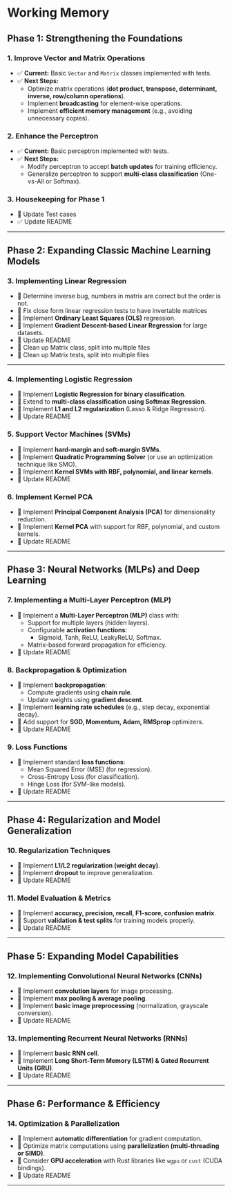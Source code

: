 # Working Memory

## **Phase 1: Strengthening the Foundations**  
### **1. Improve Vector and Matrix Operations**
- ✅ **Current:** Basic `Vector` and `Matrix` classes implemented with tests.  
- ✅ **Next Steps:**  
  - Optimize matrix operations (**dot product, transpose, determinant, inverse, row/column operations**). 
  - Implement **broadcasting** for element-wise operations.  
  - Implement **efficient memory management** (e.g., avoiding unnecessary copies).  


### **2. Enhance the Perceptron**
- ✅ **Current:** Basic perceptron implemented with tests.  
- ✅ **Next Steps:**  
  - Modify perceptron to accept **batch updates** for training efficiency.  
  - Generalize perceptron to support **multi-class classification** (One-vs-All or Softmax).  
### **3. Housekeeping for Phase 1**
- 🔲 Update Test cases
- ✅ Update README

---

## **Phase 2: Expanding Classic Machine Learning Models**
### **3. Implementing Linear Regression**
- 🔲 Determine inverse bug, numbers in matrix are correct but the order is not.
- 🔲 Fix close form linear regression tests to have invertable matrices
- 🔲 Implement **Ordinary Least Squares (OLS)** regression.  
- 🔲 Implement **Gradient Descent-based Linear Regression** for large datasets.  
- 🔲 Update README
- 🔲 Clean up Matrix class, split into multiple files
- 🔲 Clean up Matrix tests, split into multiple files
--------------------------------------------------------------------------
### **4. Implementing Logistic Regression**
- 🔲 Implement **Logistic Regression for binary classification**.  
- 🔲 Extend to **multi-class classification using Softmax Regression**.  
- 🔲 Implement **L1 and L2 regularization** (Lasso & Ridge Regression).  
- 🔲 Update README

### **5. Support Vector Machines (SVMs)**
- 🔲 Implement **hard-margin and soft-margin SVMs**.  
- 🔲 Implement **Quadratic Programming Solver** (or use an optimization technique like SMO).  
- 🔲 Implement **Kernel SVMs with RBF, polynomial, and linear kernels**.  
- 🔲 Update README

### **6. Implement Kernel PCA**
- 🔲 Implement **Principal Component Analysis (PCA)** for dimensionality reduction.  
- 🔲 Implement **Kernel PCA** with support for RBF, polynomial, and custom kernels.  
- 🔲 Update README
---

## **Phase 3: Neural Networks (MLPs) and Deep Learning**
### **7. Implementing a Multi-Layer Perceptron (MLP)**
- 🔲 Implement a **Multi-Layer Perceptron (MLP)** class with:  
  - Support for multiple layers (hidden layers).  
  - Configurable **activation functions**:  
    - Sigmoid, Tanh, ReLU, LeakyReLU, Softmax.  
  - Matrix-based forward propagation for efficiency.  
- 🔲 Update README

### **8. Backpropagation & Optimization**
- 🔲 Implement **backpropagation**:  
  - Compute gradients using **chain rule**.  
  - Update weights using **gradient descent**.  
- 🔲 Implement **learning rate schedules** (e.g., step decay, exponential decay).  
- 🔲 Add support for **SGD, Momentum, Adam, RMSprop** optimizers.  
- 🔲 Update README

### **9. Loss Functions**
- 🔲 Implement standard **loss functions**:  
  - Mean Squared Error (MSE) (for regression).  
  - Cross-Entropy Loss (for classification).  
  - Hinge Loss (for SVM-like models).  
- 🔲 Update README
---

## **Phase 4: Regularization and Model Generalization**
### **10. Regularization Techniques**
- 🔲 Implement **L1/L2 regularization (weight decay)**.  
- 🔲 Implement **dropout** to improve generalization.  
- 🔲 Update README
### **11. Model Evaluation & Metrics**
- 🔲 Implement **accuracy, precision, recall, F1-score, confusion matrix**.  
- 🔲 Support **validation & test splits** for training models properly.  
- 🔲 Update README
---

## **Phase 5: Expanding Model Capabilities**
### **12. Implementing Convolutional Neural Networks (CNNs)**
- 🔲 Implement **convolution layers** for image processing.  
- 🔲 Implement **max pooling & average pooling**.  
- 🔲 Implement **basic image preprocessing** (normalization, grayscale conversion).  
- 🔲 Update README

### **13. Implementing Recurrent Neural Networks (RNNs)**
- 🔲 Implement **basic RNN cell**.  
- 🔲 Implement **Long Short-Term Memory (LSTM) & Gated Recurrent Units (GRU)**.  
- 🔲 Update README
---

## **Phase 6: Performance & Efficiency**
### **14. Optimization & Parallelization**
- 🔲 Implement **automatic differentiation** for gradient computation.  
- 🔲 Optimize matrix computations using **parallelization (multi-threading or SIMD)**.  
- 🔲 Consider **GPU acceleration** with Rust libraries like `wgpu` or `cust` (CUDA bindings).  
- 🔲 Update README
---